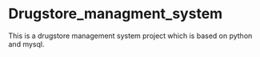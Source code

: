 # Drugstore_managment_system
This is a drugstore management system project which is based on python and mysql.
